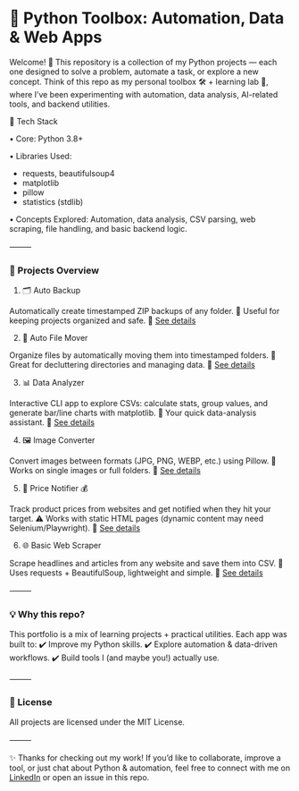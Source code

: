 # 🧰 Python Toolbox: Automation, Data & Web Apps

Welcome! 👋 This repository is a collection of my Python projects — each one designed to solve a problem, automate a task, or explore a new concept.
Think of this repo as my personal toolbox 🛠️ + learning lab 🧪, where I’ve been experimenting with automation, data analysis, AI-related tools, and backend utilities.

🚀 Tech Stack

•	Core: Python 3.8+

•	Libraries Used:

  - requests, beautifulsoup4
  - matplotlib
  - pillow
  - statistics (stdlib)
	 
•	Concepts Explored: Automation, data analysis, CSV parsing, web scraping, file handling, and basic backend logic.

⸻

### 📂 Projects Overview

1. 🗂️ Auto Backup

Automatically create timestamped ZIP backups of any folder.
🔹 Useful for keeping projects organized and safe.
📌 [See details](https://github.com/AitorPereira/Automation/tree/main/Auto_Backup)


2. 📂 Auto File Mover

Organize files by automatically moving them into timestamped folders.
🔹 Great for decluttering directories and managing data.
📌 [See details](https://github.com/AitorPereira/Automation/tree/main/Auto_File_Mover)


3. 📊 Data Analyzer

Interactive CLI app to explore CSVs: calculate stats, group values, and generate bar/line charts with matplotlib.
🔹 Your quick data-analysis assistant.
📌 [See details](https://github.com/AitorPereira/Automation/tree/main/Data_Analyzer)


4. 🖼️ Image Converter

Convert images between formats (JPG, PNG, WEBP, etc.) using Pillow.
🔹 Works on single images or full folders.
📌 [See details](https://github.com/AitorPereira/Automation/tree/main/Image_Converter)


5. 🚨 Price Notifier 💰

Track product prices from websites and get notified when they hit your target.
⚠️ Works with static HTML pages (dynamic content may need Selenium/Playwright).
📌 [See details](https://github.com/AitorPereira/Automation/tree/main/Price_Notifier)


6. 🌐 Basic Web Scraper

Scrape headlines and articles from any website and save them into CSV.
🔹 Uses requests + BeautifulSoup, lightweight and simple.
📌 [See details](https://github.com/AitorPereira/Automation/blob/main/Web_Scraper/README.md)

⸻

### 💡 Why this repo?

This portfolio is a mix of learning projects + practical utilities. Each app was built to:
✔️ Improve my Python skills.
✔️ Explore automation & data-driven workflows.
✔️ Build tools I (and maybe you!) actually use.

⸻

### 📜 License

All projects are licensed under the MIT License.

⸻

✨ Thanks for checking out my work! If you’d like to collaborate, improve a tool, or just chat about Python & automation, feel free to connect with me on [LinkedIn](https://www.linkedin.com/in/aitor-pereira-romero/) or open an issue in this repo.
